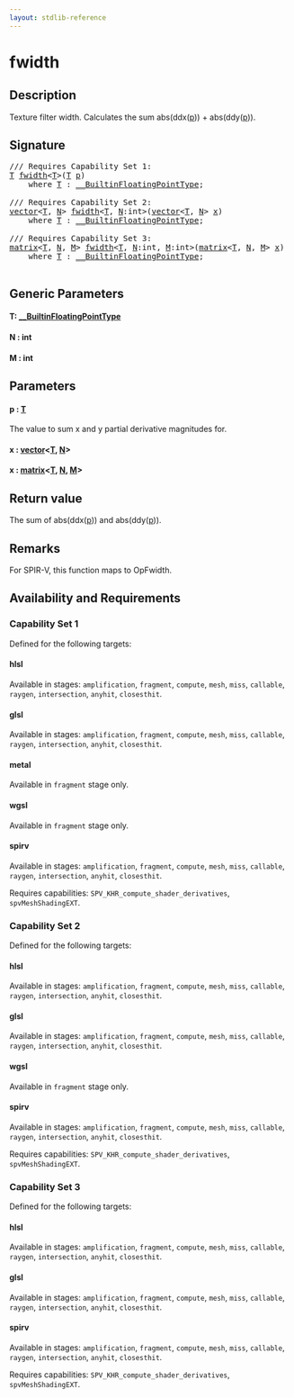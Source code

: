 ```yaml
---
layout: stdlib-reference
---
```


# fwidth

## Description

Texture filter width.
Calculates the sum abs(ddx(<span class='code'><a href="fwidth.md#decl-p" class="code_param">p</a></span>)) + abs(ddy(<span class='code'><a href="fwidth.md#decl-p" class="code_param">p</a></span>)).



## Signature 

<pre>
/// Requires Capability Set 1:
<a href="fwidth.md#typeparam-T" class="code_type">T</a> <a href="fwidth.md">fwidth</a>&lt;<a href="fwidth.md#typeparam-T" class="code_type">T</a>&gt;(<a href="fwidth.md#typeparam-T" class="code_type">T</a> <a href="fwidth.md#decl-p" class="code_param">p</a>)
    <span class='code_keyword'>where</span> <a href="fwidth.md#typeparam-T" class="code_type">T</a> : <a href="../interfaces/0_builtinfloatingpointtype-029hm/index.md" class="code_type">__BuiltinFloatingPointType</a>;

/// Requires Capability Set 2:
<a href="../types/vector/index.md" class="code_type">vector</a>&lt;<a href="fwidth.md#typeparam-T" class="code_type">T</a>, <a href="fwidth.md#decl-N" class="code_var">N</a>&gt; <a href="fwidth.md">fwidth</a>&lt;<a href="fwidth.md#typeparam-T" class="code_type">T</a>, <a href="fwidth.md#decl-N" class="code_var">N</a>:<span class="code_keyword">int</span>&gt;(<a href="../types/vector/index.md" class="code_type">vector</a>&lt;<a href="fwidth.md#typeparam-T" class="code_type">T</a>, <a href="fwidth.md#decl-N" class="code_var">N</a>&gt; <a href="fwidth.md#decl-x" class="code_param">x</a>)
    <span class='code_keyword'>where</span> <a href="fwidth.md#typeparam-T" class="code_type">T</a> : <a href="../interfaces/0_builtinfloatingpointtype-029hm/index.md" class="code_type">__BuiltinFloatingPointType</a>;

/// Requires Capability Set 3:
<a href="../types/matrix/index.md" class="code_type">matrix</a>&lt;<a href="fwidth.md#typeparam-T" class="code_type">T</a>, <a href="fwidth.md#decl-N" class="code_var">N</a>, <a href="fwidth.md#decl-M" class="code_var">M</a>&gt; <a href="fwidth.md">fwidth</a>&lt;<a href="fwidth.md#typeparam-T" class="code_type">T</a>, <a href="fwidth.md#decl-N" class="code_var">N</a>:<span class="code_keyword">int</span>, <a href="fwidth.md#decl-M" class="code_var">M</a>:<span class="code_keyword">int</span>&gt;(<a href="../types/matrix/index.md" class="code_type">matrix</a>&lt;<a href="fwidth.md#typeparam-T" class="code_type">T</a>, <a href="fwidth.md#decl-N" class="code_var">N</a>, <a href="fwidth.md#decl-M" class="code_var">M</a>&gt; <a href="fwidth.md#decl-x" class="code_param">x</a>)
    <span class='code_keyword'>where</span> <a href="fwidth.md#typeparam-T" class="code_type">T</a> : <a href="../interfaces/0_builtinfloatingpointtype-029hm/index.md" class="code_type">__BuiltinFloatingPointType</a>;

</pre>

## Generic Parameters

####  <a id="typeparam-T"></a>T: [\_\_BuiltinFloatingPointType](../interfaces/0_builtinfloatingpointtype-029hm/index.md)
####  <a id="decl-N"></a>N  : int
####  <a id="decl-M"></a>M  : int

## Parameters

####  <a id="decl-p"></a>p  : [T](fwidth.md#typeparam-T)
The value to sum x and y partial derivative magnitudes for.

####  <a id="decl-x"></a>x  : [vector](../types/vector/index.md)\<[T](../types/vector/index.md#typeparam-T), [N](../types/vector/index.md#decl-N)\>
####  <a id="decl-x"></a>x  : [matrix](../types/matrix/index.md)\<[T](../types/matrix/t-0.md), [N](../types/matrix/index.md#decl-N), [M](../types/matrix/index.md#decl-M)\>

## Return value
The sum of abs(ddx(<span class='code'><a href="fwidth.md#decl-p" class="code_param">p</a></span>)) and abs(ddy(<span class='code'><a href="fwidth.md#decl-p" class="code_param">p</a></span>)).

## Remarks
For SPIR-V, this function maps to <span class='code'>OpFwidth</span>.


## Availability and Requirements

### Capability Set 1

Defined for the following targets:

#### hlsl
Available in stages: `amplification`, `fragment`, `compute`, `mesh`, `miss`, `callable`, `raygen`, `intersection`, `anyhit`, `closesthit`.

#### glsl
Available in stages: `amplification`, `fragment`, `compute`, `mesh`, `miss`, `callable`, `raygen`, `intersection`, `anyhit`, `closesthit`.

#### metal
Available in `fragment` stage only.

#### wgsl
Available in `fragment` stage only.

#### spirv
Available in stages: `amplification`, `fragment`, `compute`, `mesh`, `miss`, `callable`, `raygen`, `intersection`, `anyhit`, `closesthit`.

Requires capabilities: `SPV_KHR_compute_shader_derivatives`, `spvMeshShadingEXT`.

### Capability Set 2

Defined for the following targets:

#### hlsl
Available in stages: `amplification`, `fragment`, `compute`, `mesh`, `miss`, `callable`, `raygen`, `intersection`, `anyhit`, `closesthit`.

#### glsl
Available in stages: `amplification`, `fragment`, `compute`, `mesh`, `miss`, `callable`, `raygen`, `intersection`, `anyhit`, `closesthit`.

#### wgsl
Available in `fragment` stage only.

#### spirv
Available in stages: `amplification`, `fragment`, `compute`, `mesh`, `miss`, `callable`, `raygen`, `intersection`, `anyhit`, `closesthit`.

Requires capabilities: `SPV_KHR_compute_shader_derivatives`, `spvMeshShadingEXT`.

### Capability Set 3

Defined for the following targets:

#### hlsl
Available in stages: `amplification`, `fragment`, `compute`, `mesh`, `miss`, `callable`, `raygen`, `intersection`, `anyhit`, `closesthit`.

#### glsl
Available in stages: `amplification`, `fragment`, `compute`, `mesh`, `miss`, `callable`, `raygen`, `intersection`, `anyhit`, `closesthit`.

#### spirv
Available in stages: `amplification`, `fragment`, `compute`, `mesh`, `miss`, `callable`, `raygen`, `intersection`, `anyhit`, `closesthit`.

Requires capabilities: `SPV_KHR_compute_shader_derivatives`, `spvMeshShadingEXT`.



<script>
// Fix .md links to .html when on ReadTheDocs
if (window.location.hostname.includes('readthedocs') || 
    window.location.hostname.includes('rtfd.io')) {
  document.addEventListener('DOMContentLoaded', function() {
    const links = document.querySelectorAll('a');
    links.forEach(link => {
      if (link.getAttribute('href') && link.getAttribute('href').endsWith('.md')) {
        link.href = link.href.replace(/\.md($|#|\?)/, '.html$1');
      }
    });
  });
}
</script>
